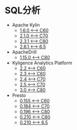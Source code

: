 <!-- ignore -->

# SQL分析

* Apache Kylin
  * [1.6.0 <--> C60](Apache_Kylin_1.6.0.md)
  * [2.1.0 <--> C70](Apache_Kylin_2.1.0.md)
  * [2.3.1 <--> C80](Apache_Kylin_2.3.1.md)
  * [2.6.1 <--> 6.5](Apache_Kylin_2.6.1.md)
* ApacheDrill
  * [1.15.0 <--> C80](Apache_Drill_1.15.0.md)
* Kyligence Analytics Platform
  * [2.2 <--> C60](Kyligence.md)
  * [2.3 <--> C60](Kyligence.md)
  * [2.4 <--> C70](Kyligence.md)
  * [2.5 <--> C70](Kyligence.md)
  * [3.0 <--> C80](Kyligence.md)
* Presto
  * [0.155 <--> C60](Presto_0.155.md)
  * [0.184 <--> C70](Presto_0.184.md)
  * [0.196 <--> C80](Presto_0.184.md)
  * [0.210 <--> C80](Presto_0.210.md)
  * [0.210 <--> 6.5](Presto_0.210.md)
